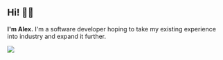 ## Hi! 👋🏻

**I'm Alex.** I'm a software developer hoping to take my existing experience into industry and expand it further.

<a href="https://github.com/atbu/atbu">
  <img src="https://skillicons.dev/icons?i=git,github,py,js,java,html,css,nodejs,react,prisma,tailwind,nextjs,django" />
</a>
